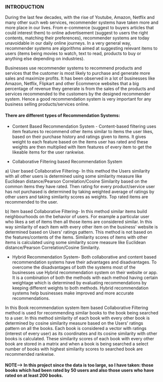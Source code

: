 ### INTRODUCTION

During the last few decades, with the rise of Youtube, Amazon, Netflix and many other such web services, recommender systems have taken more and more place in our lives. From e-commerce (suggest to buyers articles that could interest them) to online advertisement (suggest to users the right contents, matching their preferences), recommender systems are today unavoidable in our daily online journeys. In a very general way, recommender systems are algorithms aimed at suggesting relevant items to users (items being movies to watch, text to read, products to buy or anything else depending on industries).

Businesses use recommender systems to recommend products and services that the customer is most likely to purchase and generate more sales and maximize profits. It has been observed in a lot of businesses like Amazon, Netflix, Flipkart and other Ecommerce websites that a big percentage of revenue they generate is from the sales of the products and services recommended to the customers by the designed recommender system. Hence a good recommendation system is very important for any business selling products/services online.


#### There are different types of Recommendation Systems:

- Content Based Recommendation System - Content-based filtering uses item features to recommend other items similar to items the user likes, based on their purchase history and ratings given to items. It gives weight to each feature based on the items user has rated and these weights are then multiplied with Item features of every item to get the likeable items for the user rankwise.

- Collaborative Filtering based Recommendation System

a) User based Collaborative Filtering- In this method the Users similarity with all other users is determined using some similarity measure like Euclidean distance/Pearson Correlation/Cosine Similarity based on the common items they have rated. Then rating for every product/service user has not purchased is determined by taking weighted average of ratings by other users and taking similarity scores as weights. Top rated items are recommended to the user.

b) Item based Collaborative Filtering- In this method similar items build neighbourhoods on the behavior of users. For example a particular user who likes a set of items then all those items are considered similar. In this way similarity of each item with every other item on the business' website is determined based on Users' ratings pattern. This method is not based on the features/contents of the items. Similarity scores of items with other items is calculated using some similarity score measure like Euclidean distance/Pearson Correlation/Cosine Similarity.

- Hybrid Recommendation System- Both collaborative and content based recommendation systems have their advantages and disadvantages. To overcome the disadvantages of both the systems most of the businesses use Hybrid recommendation system on their website or app. It is a combination of both the methods with each method having certain weightage which is determined by evaluating recommendations by keeping different weights to both methods. Hybrid recommendation systems help businesses make improved and more accurate recommendations.

In this Book recommendation system Item based Collaborative Filtering method is used for recommending similar books to the book being searched to a user. In this method similarity of each book with every other book is determined by cosine similarity measure based on the Users' ratings pattern on all the books. Each book is considered a vector with ratings (interest of every user) as its coordinates and its cosine similarity with other books is calculated. These similarity scores of each book with every other book are stored in a matrix and when a book is being searched a select number of books with highest similarity scores to searched book are recommended rankwise.

#### NOTE--> In this project since the data is too large, so I have taken: those books which had been rated by 50 users and also those users who have rated on at least 200 books.

